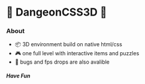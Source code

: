 # :european_castle: DangeonCSS3D :european_castle:

### About

*  :package: 3D environment build on native html/css
*  :video_game: one full level with interactive items and puzzles
*  :ant: bugs and fps drops are also avalible
  

##### Have Fun
